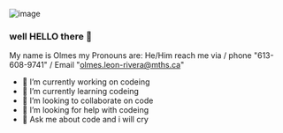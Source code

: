 ![image](https://github.com/olmes-leon/olmes-leon/assets/144264100/b3b304c0-4f42-43f3-8ca6-2f4ad5ceab45)
### well HELLO there 🐪
My name is Olmes
my Pronouns are: He/Him
reach me via / phone "613-608-9741" / Email "olmes.leon-rivera@mths.ca" 

- 🔭 I’m currently working on codeing
- 🌱 I’m currently learning codeing
- 👯 I’m looking to collaborate on code
- 🤔 I’m looking for help with codeing
- 💬 Ask me about code and i will cry
